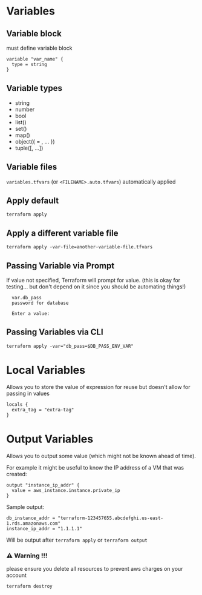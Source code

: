 # Variables

## Variable block

must define variable block

```
variable "var_name" {
  type = string
}
```

## Variable types

- string
- number
- bool
- list(<TYPE>)
- set(<TYPE>)
- map(<TYPE>)
- object({<ATTR NAME> = <TYPE>, ... })
- tuple([<TYPE>, ...])

## Variable files

`variables.tfvars` (or `<FILENAME>.auto.tfvars`) automatically applied

## Apply default

`terraform apply`

## Apply a different variable file

`terraform apply -var-file=another-variable-file.tfvars`

## Passing Variable via Prompt

If value not specified, Terraform will prompt for value. (this is okay for testing... but don't depend on it since you should be automating things!)

```
  var.db_pass
  password for database

  Enter a value:
```

## Passing Variables via CLI

`terraform apply -var="db_pass=$DB_PASS_ENV_VAR"`

# Local Variables

Allows you to store the value of expression for reuse but doesn't allow for passing in values

```
locals {
  extra_tag = "extra-tag"
}
```

# Output Variables

Allows you to output some value (which might not be known ahead of time).

For example it might be useful to know the IP address of a VM that was created:

```
output "instance_ip_addr" {
  value = aws_instance.instance.private_ip
}
```

Sample output:

```
db_instance_addr = "terraform-123457655.abcdefghi.us-east-1.rds.amazonaws.com"
instance_ip_addr = "1.1.1.1"
```

Will be output after `terraform apply` or `terraform output`

### ⚠️ Warning !!!

please ensure you delete all resources to prevent aws charges on your account

```
terraform destroy
```
